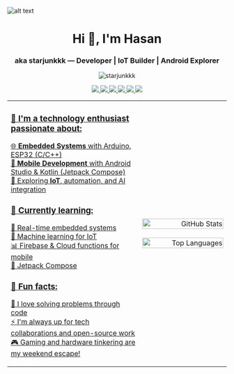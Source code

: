 ![alt text](https://i.pinimg.com/originals/9f/b0/e9/9fb0e9a48e6b312f4725d9497d31c46a.gif)

<h1 align="center">Hi 👋, I'm Hasan</h1>
<h3 align="center">aka starjunkkk — Developer | IoT Builder | Android Explorer</h3>

<p align="center">
  <img src="https://komarev.com/ghpvc/?username=starjunkkk&label=Profile%20views&color=0e75b6&style=flat" alt="starjunkkk" />
</p>

<div align="center"> 
  <a href="mailto:hassannashr@gmail.com">
    <img src="https://img.shields.io/badge/Gmail-333333?style=for-the-badge&logo=gmail&logoColor=red" />
  </a>
  <a href="www.linkedin.com/in/rafi-eka-pramatya-09b157319">
    <img src="https://img.shields.io/badge/LinkedIn-0077B5?style=for-the-badge&logo=linkedin&logoColor=white" target="_blank" />
  </a>
  <a href="https://www.instagram.com/hiizbaa/?__pwa=1">
  <img src="https://img.shields.io/badge/Instagram-E4405F?style=for-the-badge&logo=instagram&logoColor=white" />
  </a>
  <a href="">
  <img src="https://img.shields.io/badge/TikTok-000000?style=for-the-badge&logo=tiktok&logoColor=white">
  </a>
  <!-->
  <a href="https://www.youtube.com/@shandregaz">
  <img src="https://img.shields.io/badge/YouTube-FF0000?style=for-the-badge&logo=youtube&logoColor=white">
  </a>
  
  <a href="https://open.spotify.com/user/31ztu4wwzspcd4ard22tjlapp5p4">
  <img src="https://img.shields.io/badge/Spotify-1ED760?&style=for-the-badge&logo=spotify&logoColor=white">
  
</div>


<table>
  <tr>
    <td width="60%" align="left">

<h3>🚀 I'm a <strong>technology enthusiast</strong> passionate about:</h3>
<p>
🌐 <strong>Embedded Systems</strong> with Arduino, ESP32 (C/C++)<br>
📱 <strong>Mobile Development</strong> with Android Studio & Kotlin (Jetpack Compose)<br>
🔬 Exploring <strong>IoT</strong>, automation, and AI integration
</p>

<h3>🧠 Currently learning:</h3>
<p>
🔧 Real-time embedded systems<br>
🧠 Machine learning for IoT<br>
📊 Firebase & Cloud functions for mobile<br>
🧪 Jetpack Compose
</p>

<h3>🎯 Fun facts:</h3>
<p>
🧩 I love solving problems through code<br>
⚡ I'm always up for tech collaborations and open-source work<br>
🎮 Gaming and hardware tinkering are my weekend escape!
</p>

</td>
<td width="40%" align="right">
  <img src="https://github-readme-stats.vercel.app/api?username=starjunkkk&show_icons=true&theme=radical" width="100%" alt="GitHub Stats"/><br><br>
  <img src="https://github-readme-stats.vercel.app/api/top-langs/?username=starjunkkk&layout=compact&theme=tokyonight" width="100%" alt="Top Languages"/>
</td>
  </tr>
</table>

